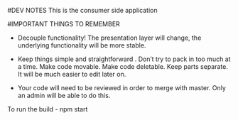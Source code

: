 #DEV NOTES
This is the consumer side application

#IMPORTANT THINGS TO REMEMBER
  
  - Decouple functionality! The presentation layer will change, the underlying functionality will be more       stable.
  
  - Keep things simple and straightforward . Don’t try to pack in too much at a time. Make code movable.         Make code deletable. Keep parts separate. It will be much easier to edit later on.
 
  - Your code will need to be reviewed in order to merge with master. Only an admin will be able to do this.
  
  
  

To run the build - npm start
